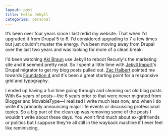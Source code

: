 ```yaml
---
layout: post
title: Hello Jekyll
categories: personal
---
```

It’s been over four years since I last redid my website. That when I'd upgraded
it from Drupal 5 to 6. I'd considered upgrading to 7 a few times but just
couldn't muster the energy. I've been moving away from Drupal over the last two
years and was looking for more of a clean break.

I'd been watching [Aki Braun](http://akibraun.com/) use Jekyll to reboot
Recurly's the marketing site and it seemed pretty neat. So I spent a little time
with [Jekyll Import](https://github.com/jekyll/jekyll-import)'s Drupal migrator
to get my blog posts pulled out. [Zac Halbert](http://www.zachalbert.com/)
pointed me towards [Foundation 4](http://foundation.zurb.com/) and it's been a
great starting point for a responsive grid and typography.

I ended up having a fun time going through and cleaning out old blog posts. With
6+ years of posts—the 6 years prior to that were never migrated from Blogger
and MovableType—I realized I write much less now, and when I do write it's
primarily announcing major life events or discussing professional topics.
So a big part of the clean up was removing some of the posts I wouldn't write
about these days. You won't find much about ex-girlfriends or politics but I
suppose they're all still in the wayback machine if I ever feel like reminiscing.